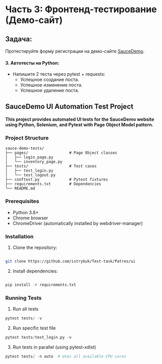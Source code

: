 # Часть 3: Фронтенд-тестирование (Демо-сайт)

## Задача:
 Протестируйте форму регистрации на демо-сайте [SauceDemo](https://www.saucedemo.com/).
 
#### 3. Автотесты на Python:
   
  - Напишите 2 теста через pytest + requests:
    * Успешное создание поста.
    * Успешное изменение поста.
    * Успешное удаление поста.



## SauceDemo UI Automation Test Project
#### This project provides automated UI tests for the SauceDemo website using Python, Selenium, and Pytest with Page Object Model pattern.

### Project Structure
```
sauce-demo-tests/
├── pages/                  # Page Object classes
│   ├── login_page.py
│   └── inventory_page.py
├── tests/                  # Test cases
│   ├── test_login.py
│   └── test_logout.py
├── conftest.py             # Pytest fixtures
├── requirements.txt        # Dependencies
└── README.md
```

### Prerequisites
* Python 3.8+
* Chrome browser
* ChromeDriver (automatically installed by webdriver-manager)

### Installation
1. Clone the repository:

```bash

git clone https://github.com/istrybuk/Test-task/Patres/ui
```
2. Install dependencies:

```python

pip install -r requirements.txt
```

### Running Tests
1. Run all tests
```python
pytest tests/ -v
```
2. Run specific test file

```python
pytest tests/test_login.py -v
```

3. Run tests in parallel (using pytest-xdist)
```python
pytest tests/ -n auto  # Uses all available CPU cores
```
